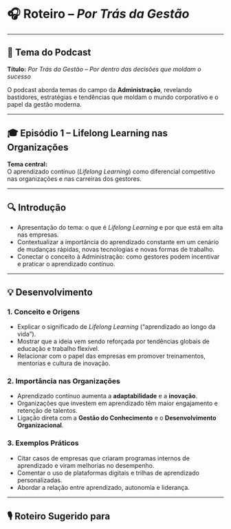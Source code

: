 # 🎧 Roteiro – *Por Trás da Gestão*

---

## 🏢 Tema do Podcast
**Título:** *Por Trás da Gestão – Por dentro das decisões que moldam o sucesso*  

O podcast aborda temas do campo da **Administração**, revelando bastidores, estratégias e tendências que moldam o mundo corporativo e o papel da gestão moderna.

---

## 🎓 Episódio 1 – Lifelong Learning nas Organizações

**Tema central:**  
O aprendizado contínuo (*Lifelong Learning*) como diferencial competitivo nas organizações e nas carreiras dos gestores.

---

## 🔍 Introdução

- Apresentação do tema: o que é *Lifelong Learning* e por que está em alta nas empresas.  
- Contextualizar a importância do aprendizado constante em um cenário de mudanças rápidas, novas tecnologias e novas formas de trabalho.  
- Conectar o conceito à Administração: como gestores podem incentivar e praticar o aprendizado contínuo.

---

## 💡 Desenvolvimento

### 1. Conceito e Origens
- Explicar o significado de *Lifelong Learning* (“aprendizado ao longo da vida”).  
- Mostrar que a ideia vem sendo reforçada por tendências globais de educação e trabalho flexível.  
- Relacionar com o papel das empresas em promover treinamentos, mentorias e cultura de inovação.

### 2. Importância nas Organizações
- Aprendizado contínuo aumenta a **adaptabilidade** e a **inovação**.  
- Organizações que investem em aprendizado têm maior engajamento e retenção de talentos.  
- Ligação direta com a **Gestão do Conhecimento** e o **Desenvolvimento Organizacional**.

### 3. Exemplos Práticos
- Citar casos de empresas que criaram programas internos de aprendizado e viram melhorias no desempenho.  
- Comentar o uso de plataformas digitais e trilhas de aprendizado personalizadas.  
- Abordar a relação entre aprendizado, autonomia e liderança.

---

## 🎙️ Roteiro Sugerido para
